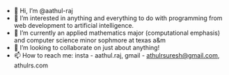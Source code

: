 - 👋 Hi, I’m @aathul-raj
- 👀 I’m interested in anything and everything to do with programming from web development to artificial intelligence.
- 🌱 I’m currently an applied mathematics major (computational emphasis) and computer science minor sophmore at texas a&m 
- 💞️ I’m looking to collaborate on just about anything!
- 📫 How to reach me: insta - aathul.raj, gmail - athulrsuresh@gmail.com, athulrs.com

<!---
aathul-raj/aathul-raj is a ✨ special ✨ repository because its `README.md` (this file) appears on your GitHub profile.
You can click the Preview link to take a look at your changes.
--->
